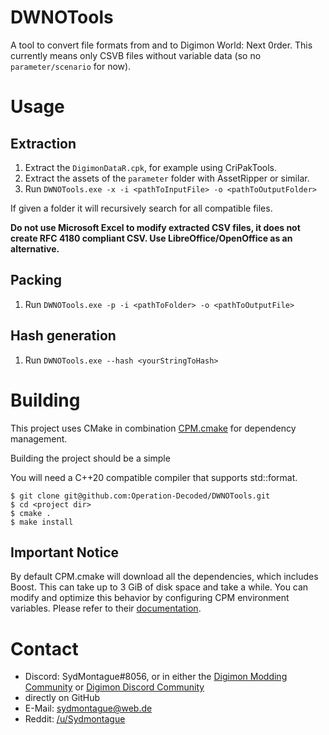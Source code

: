 # DWNOTools

A tool to convert file formats from and to Digimon World: Next 0rder.
This currently means only CSVB files without variable data (so no `parameter/scenario` for now).

# Usage

## Extraction
1. Extract the `DigimonDataR.cpk`, for example using CriPakTools.
2. Extract the assets of the `parameter` folder with AssetRipper or similar.
3. Run `DWNOTools.exe -x -i <pathToInputFile> -o <pathToOutputFolder>`

If given a folder it will recursively search for all compatible files.

**Do not use Microsoft Excel to modify extracted CSV files, it does not create RFC 4180 compliant CSV. Use LibreOffice/OpenOffice as an alternative.**

## Packing
1. Run `DWNOTools.exe -p -i <pathToFolder> -o <pathToOutputFile>`

## Hash generation
1. Run `DWNOTools.exe --hash <yourStringToHash>`

# Building

This project uses CMake in combination [CPM.cmake](https://github.com/cpm-cmake/CPM.cmake) for dependency management.

Building the project should be a simple

You will need a C++20 compatible compiler that supports std::format.

```
$ git clone git@github.com:Operation-Decoded/DWNOTools.git
$ cd <project dir>
$ cmake .
$ make install
```

## Important Notice
By default CPM.cmake will download all the dependencies, which includes Boost. This can take up to 3 GiB of disk space and take a while.
You can modify and optimize this behavior by configuring CPM environment variables. Please refer to their [documentation](https://github.com/cpm-cmake/CPM.cmake#Options).

# Contact
* Discord: SydMontague#8056, or in either the [Digimon Modding Community](https://discord.gg/cb5AuxU6su) or [Digimon Discord Community](https://discord.gg/0VODO3ww0zghqOCO)
* directly on GitHub
* E-Mail: sydmontague@web.de
* Reddit: [/u/Sydmontague](https://reddit.com/u/sydmontague)